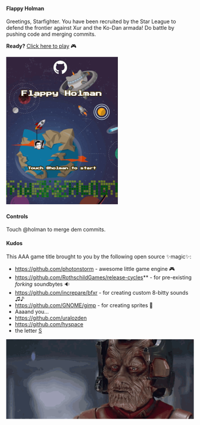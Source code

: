 #### Flappy Holman

Greetings, Starfighter. You have been recruited by the Star League to defend the frontier against Xur and the Ko-Dan armada! Do battle by pushing code and merging commits.

**Ready?** [Click here to play](http://leereilly.net/flappy-holman/) :video_game:

[![Flappy Holamn](gfx/flappy-holman-animation.gif)](http://leereilly.net/flappy-holman/)

#### Controls

Touch @holman to merge dem commits.

#### Kudos

This AAA game title brought to you by the following open source :sparkles:magic:sparkles::

* https://github.com/photonstorm - awesome little game engine :video_game:
* https://github.com/RothschildGames/release-cycles** - for pre-existing *forking* soundbytes :sound:
* https://github.com/increpare/bfxr - for creating custom 8-bitty sounds ♫♪
* https://github.com/GNOME/gimp - for creating sprites :art:
* Aaaand you...
 * https://github.com/uralozden
 * https://github.com/hyspace
 * the letter [S](http://www.sesamestreet.org/cms-static/flappy_bert/)

![Deal with it](gfx/deal-with-it.gif)
